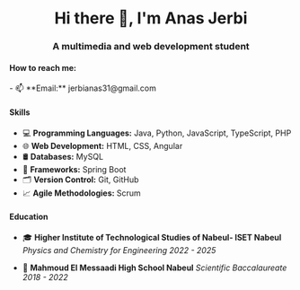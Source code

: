 <h1 align="center">Hi there 👋, I'm Anas Jerbi</h1>
<h3 align="center">A multimedia and web development student</h3>


<h4 align="left">How to reach me:</h4>
<p align="left">
   - 📫 **Email:** jerbianas31@gmail.com
</p>


<h4 align="left">Skills</h4>

- 💻 **Programming Languages:** Java, Python, JavaScript, TypeScript, PHP
- 🌐 **Web Development:** HTML, CSS, Angular
- 🛢️ **Databases:** MySQL
- 🌱 **Frameworks:** Spring Boot
- 🗂️ **Version Control:** Git, GitHub
- 📈 **Agile Methodologies:** Scrum

<h4 align="left">Education</h4>

- 🎓 **Higher Institute of Technological Studies of Nabeul- ISET Nabeul**
  *Physics and Chemistry for Engineering*
  *2022 - 2025*

- 🏫 **Mahmoud El Messaadi High School Nabeul**
  *Scientific Baccalaureate*
  *2018 - 2022*

